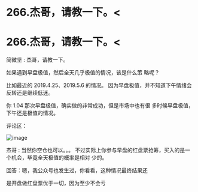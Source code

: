 # 266.杰哥，请教一下。<

# 266.杰哥，请教一下。<

简微坚 : 杰哥，请教一下。

如果遇到早盘极值，然后全天几乎极值的情况，该是什么策 略呢？

比如最近的 2019.4.25、2019.5.6 的情况。 因为早盘极值，并不知道下午情绪会反转还是继续低迷。

你 1.04 那次早盘极值，确实做的非常成功，但是市场中也有很 多时候早盘极值，下午还是极值的情况。

评论区：

![image](img/Image_099.png)

杰哥 : 当然你空仓也可以。。。 不过实际上你参与早盘的红盘票抢筹，买入的是一个机会，毕竟全天极值的概率是相对 少的。

回答：嗯，我公众号也发生过，你看看，这种情况最终结果还

是开盘做红盘票优于一切，因为至少不会亏